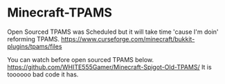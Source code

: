 # Minecraft-TPAMS
Open Sourced TPAMS was Scheduled but it will take time 'cause I'm doin' reforming TPAMS.
https://www.curseforge.com/minecraft/bukkit-plugins/tpams/files



You can watch before open sourced TPAMS below.
https://github.com/WHITE555Gamer/Minecraft-Spigot-Old-TPAMS/
It is toooooo bad code it has.
